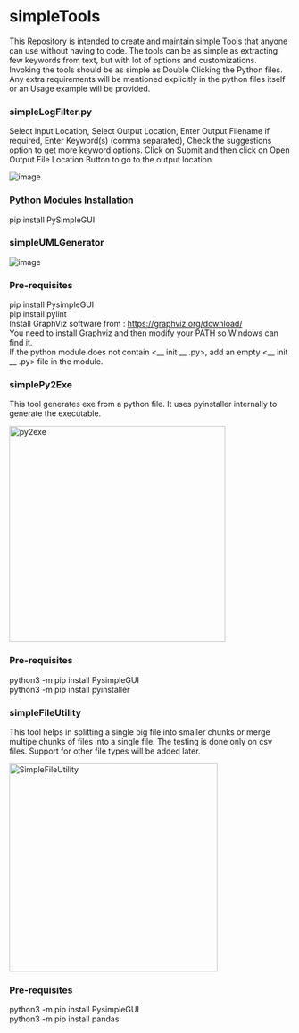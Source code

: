 # simpleTools
This Repository is intended to create and maintain simple Tools that anyone can use without having to code. The tools can be as simple as extracting few keywords from text, but with lot of options and customizations. \
Invoking the tools should be as simple as Double Clicking the Python files. Any extra requirements will be mentioned explicitly in the python files itself or an Usage example will be provided. 

### simpleLogFilter.py
Select Input Location, 
Select Output Location,
Enter Output Filename if required,
Enter Keyword(s) (comma separated), 
Check the suggestions option to get more keyword options. 
Click on Submit and then click on Open Output File Location Button to go to the output location.


![image](https://user-images.githubusercontent.com/46163555/154674017-ec517875-6015-426c-8ef7-85006e21a45a.png)

### Python Modules Installation
pip install PySimpleGUI


### simpleUMLGenerator
![image](https://user-images.githubusercontent.com/27662483/155001410-b3ab267e-4cbb-4712-abf4-3314df8fcde4.png)

### Pre-requisites
pip install PysimpleGUI \
pip install pylint \
Install GraphViz software from : https://graphviz.org/download/ \
You need to install Graphviz and then modify your PATH so Windows can find it. \
If the python module does not contain <__ init __ .py>, add an empty <__ init __ .py> file in the module.

### simplePy2Exe
This tool generates exe from a python file. It uses pyinstaller internally to generate the executable.

<img width="387" alt="py2exe" src="https://user-images.githubusercontent.com/27662483/155382524-2d5a131d-3916-481a-931e-91581da10f28.PNG">

### Pre-requisites
python3 -m pip install PysimpleGUI \
python3 -m pip install pyinstaller 

### simpleFileUtility
This tool helps in splitting a single big file into smaller chunks or merge multipe chunks of files into a single file. The testing is done only
on csv files. Support for other file types will be added later.

<img width="373" alt="SimpleFileUtility" src="https://user-images.githubusercontent.com/27662483/157937722-7f372cb4-dc34-4437-817a-4affa6fb2f2b.PNG">

### Pre-requisites
python3 -m pip install PysimpleGUI \
python3 -m pip install pandas 

